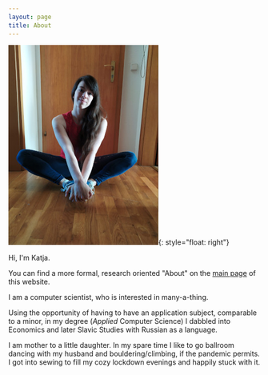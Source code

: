 ```yaml
---
layout: page
title: About
---
```


![](/assets/ava_about.jpg){: style="float: right"}

Hi, I'm Katja. 

You can find a more formal, research oriented "About" on the [main page](index.md) of this website. 

I am a computer scientist, who is interested in many-a-thing. 

Using the opportunity of having to have an application subject, comparable to a minor, in my degree (*Applied* Computer Science) I dabbled into Economics and later Slavic Studies with Russian as a language.

I am mother to a little daughter. In my spare time I like to go ballroom dancing with my husband and bouldering/climbing, if the pandemic permits. I got into sewing to fill my cozy lockdown evenings and happily stuck with it. 
